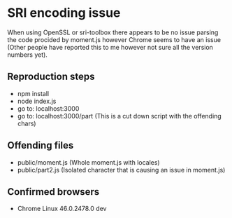 # SRI encoding issue

When using OpenSSL or sri-toolbox there appears to be no issue parsing the code procided by moment.js however Chrome seems to have an issue (Other people have reported this to me however not sure all the version numbers yet).


## Reproduction steps

- npm install
- node index.js
- go to: localhost:3000
- go to: localhost:3000/part (This is a cut down script with the offending chars)

## Offending files

- public/moment.js (Whole moment.js with locales)
- public/part2.js (Isolated character that is causing an issue in moment.js)

## Confirmed browsers

- Chrome Linux 46.0.2478.0 dev 

